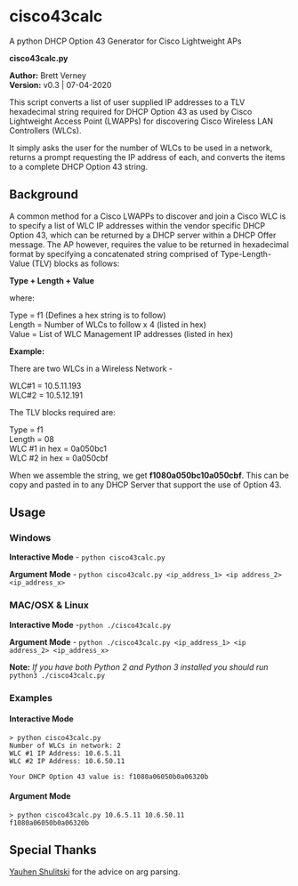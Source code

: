 # cisco43calc
A python DHCP Option 43 Generator for Cisco Lightweight APs

**cisco43calc.py**

**Author:** Brett Verney</br>
**Version:** v0.3 | 07-04-2020

This script converts a list of user supplied IP addresses to a TLV hexadecimal string required for DHCP Option 43 as used by Cisco Lightweight Access Point (LWAPPs) for discovering Cisco Wireless LAN Controllers (WLCs).

It simply asks the user for the number of WLCs to be used in a network, returns a prompt requesting the IP address of each, and converts the items to a complete DHCP Option 43 string.

## Background

A common method for a Cisco LWAPPs to discover and join a Cisco WLC is to specify a list of WLC IP addresses within the vendor specific DHCP Option 43, which can be returned by a DHCP server within a DHCP Offer message. The AP however, requires the value to be returned in hexadecimal format by specifying a concatenated string comprised of Type-Length-Value (TLV) blocks as follows:

**Type + Length + Value**

where:

Type = f1 (Defines a hex string is to follow)<br/>
Length = Number of WLCs to follow x 4 (listed in hex)<br/>
Value = List of WLC Management IP addresses (listed in hex)

**Example:**

There are two WLCs in a Wireless Network - 

WLC#1 = 10.5.11.193<br/>
WLC#2 = 10.5.12.191<br/>

The TLV blocks required are:

Type = f1<br/>
Length = 08<br/>
WLC #1 in hex = 0a050bc1<br/>
WLC #2 in hex = 0a050cbf

When we assemble the string, we get **f1080a050bc10a050cbf**. This can be copy and pasted in to any DHCP Server that support the use of Option 43.

## Usage

### Windows

**Interactive Mode** - ```python cisco43calc.py```

**Argument Mode** - ```python cisco43calc.py <ip_address_1> <ip address_2> <ip_address_x>```

### MAC/OSX & Linux

**Interactive Mode** -```python ./cisco43calc.py```

**Argument Mode** - ```python ./cisco43calc.py <ip_address_1> <ip address_2> <ip_address_x>```

**Note:**
*If you have both Python 2 and Python 3 installed you should run* ```python3 ./cisco43calc.py```

### Examples
#### Interactive Mode
```
> python cisco43calc.py
Number of WLCs in network: 2
WLC #1 IP Address: 10.6.5.11
WLC #2 IP Address: 10.6.50.11

Your DHCP Option 43 value is: f1080a06050b0a06320b
```

#### Argument Mode
```
> python cisco43calc.py 10.6.5.11 10.6.50.11
f1080a06050b0a06320b
```


## Special Thanks
[Yauhen Shulitski](https://github.com/jsnjack) for the advice on arg parsing.
